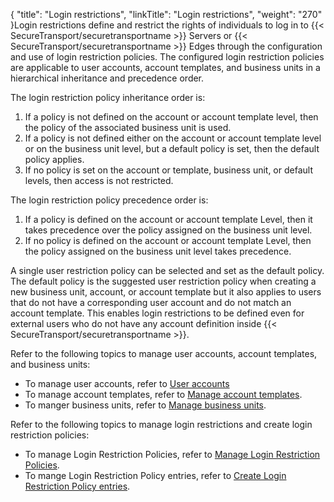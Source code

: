 {
    "title": "Login restrictions",
    "linkTitle": "Login restrictions",
    "weight": "270"
}Login restrictions define and restrict the rights of individuals to log in to {{< SecureTransport/securetransportname  >}} Servers or {{< SecureTransport/securetransportname  >}} Edges through the configuration and use of login restriction policies. The configured login restriction policies are applicable to user accounts, account templates, and business units in a hierarchical inheritance and precedence order.

The login restriction policy inheritance order is:

1.  If a policy is not defined on the account or account template level, then the policy of the associated business unit is used.
2.  If a policy is not defined either on the account or account template level or on the business unit level, but a default policy is set, then the default policy applies.
3.  If no policy is set on the account or template, business unit, or default levels, then access is not restricted.

The login restriction policy precedence order is:

1.  If a policy is defined on the account or account template Level, then it takes precedence over the policy assigned on the business unit level.
2.  If no policy is defined on the account or account template Level, then the policy assigned on the business unit level takes precedence.

A single user restriction policy can be selected and set as the default policy. The default policy is the suggested user restriction policy when creating a new business unit, account, or account template but it also applies to users that do not have a corresponding user account and do not match an account template. This enables login restrictions to be defined even for external users who do not have any account definition inside {{< SecureTransport/securetransportname  >}}.

Refer to the following topics to manage user accounts, account templates, and business units:

-   To manage user accounts, refer to [User accounts](../../accounts/useraccounts)
-   To manage account templates, refer to [Manage account templates](../../c_st_advancedaccountadministration/c_st_accounttemplates/t_st_accounttemplates).
-   To manger business units, refer to [Manage business units]().

Refer to the following topics to manage login restrictions and create login restriction policies:

-   To manage Login Restriction Policies, refer to [Manage Login Restriction Policies](t_st_manloginrestictions).
-   To mange Login Restriction Policy entries, refer to [Create Login Restriction Policy entries](t_st_manloginrestictionpolicies).
